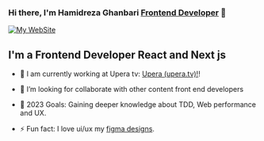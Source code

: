 ### Hi there, I'm Hamidreza Ghanbari [Frontend Developer][website] 👋

[![My WebSite](https://hamidreza-ghanbari.vercel.app)](https://hamidreza-ghanbari.vercel.app)

## I'm a Frontend Developer React and Next js

- 🔭 I am currently working at Upera tv: [Upera (upera.tv)!][upera]!

- 👯 I’m looking for collaborate with other content front end developers

- 🥅 2023 Goals: Gaining deeper knowledge about TDD, Web performance and UX. 

- ⚡ Fun fact: I love ui/ux my [figma designs][figma].

<br />

[website]: https://hamidreza-ghanbari.vercel.app
[upera]: https://upera.tv
[github]: https://github.com/hamidrezaghanbari
[figma]: https://figma.com/hamidghanbari
[linkedin]: https://linkedin.com/in/hamidrezaghanbari
